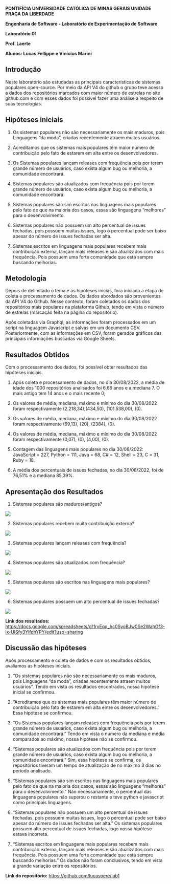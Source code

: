 
**PONTIFÍCIA UNIVERSIDADE CATÓLICA DE MINAS GERAIS UNIDADE PRAÇA DA LIBERDADE**

  

  

**Engenharia de Software - Laboratório de Experimentação de Software**

  

  

**Laboratório 01**

  

  

**Prof. Laerte**

  

  

**Alunos: Lucas Fellippe e Vinícius Marini**

  

  

## Introdução

  

  

Neste laboratório são estudadas as principais características de sistemas populares open-source. Por meio da API V4 do github o grupo teve acesso a dados dos repositórios marcados com maior número de estrelas no site github.com e com esses dados foi possível fazer uma análise a respeito de suas tecnologias.

  

  

## Hipóteses iniciais

  

  

1. Os sistemas populares não são necessariamente os mais maduros, pois Linguagens “da moda”, criadas recentemente atraem muitos usuários.

  

2. Acreditamos que os sistemas mais populares têm maior número de contribuição pelo fato de estarem em alta entre os desenvolvedores.

  

3. Os Sistemas populares lançam releases com frequência pois por terem grande número de usuários, caso exista algum bug ou melhoria, a comunidade encontrará.

  

4. Sistemas populares são atualizados com frequência pois por terem grande número de usuários, caso exista algum bug ou melhoria, a comunidade encontrará.

  

5. Sistemas populares são sim escritos nas linguagens mais populares pelo fato de que na maioria dos casos, essas são linguagens “melhores” para o desenvolvimento.

  

6. Sistemas populares não possuem um alto percentual de issues fechadas, pois possuem muitas issues, logo o percentual pode ser baixo apesar do número de issues fechadas ser alta.

  

7. Sistemas escritos em linguagens mais populares recebem mais contribuição externa, lançam mais releases e são atualizados com mais frequência. Pois possuem uma forte comunidade que está sempre buscando melhorias.

  

  

## Metodologia

  

  

Depois de delimitado o tema e as hipóteses inicias, fora iniciada a etapa de coleta e processamento de dados. Os dados abordados são provenientes da API V4 do Github. Nesse contexto, foram coletados os dados dos repositórios mais populares na plataforma Github, tendo em vista o número de estrelas (marcação feita na página do repositório).

  

  

Após coletadas via Graphql, as informações foram processados em um script na linguagem Javascript e salvas em um documento CSV. Posteriormente, com as informações em CSV, foram gerados gráficos das principais informações buscadas via Google Sheets.

  

  

## Resultados Obtidos

  

  

Com o processamento dos dados, foi possível obter resultados das hipóteses iniciais.

  

  

1. Após coleta e processamento de dados, no dia 30/08/2022, a média de idade dos 1000 repositórios analisados foi 6,66 anos e a mediana 7. O mais antigo tem 14 anos e o mais recente 0;

  

2. Os valores de média, mediana, máximo e mínimo do dia 30/08/2022 foram respectivamente (2.218,34),(434,50), (101.538,00), (0).

  

3. Os valores de média, mediana, máximo e mínimo do dia 30/08/2022 foram respectivamente (69,13), (20), (2384), (0).

  

4. Os valores de média, mediana, máximo e mínimo do dia 30/08/2022 foram respectivamente (0,07), (0), (4,00), (0).

  

5. Contagem das linguagens mais populares no dia 30/08/2022: JavaScript = 227, Python = 111, Java = 68, C# = 12, Shell = 23, C = 31, Ruby = 18.

  

6. A média dos percentuais de issues fechadas, no dia 30/08/2022, foi de 76,51% e a mediana 85,39%.

  

## Apresentação dos Resultados

  

  

1. Sistemas populares são maduros/antigos?

  

  

![](https://lh6.googleusercontent.com/ftuu1rOZWvyr1fZ6YKpjm1hqt4F1q9SJuhhuyv5okX7O1PoRvEw8yTEHnLnuHJO5I-Ko3F8jcj4iJ7fLZQMKDf1lA-L2VcCCqCZCOSXkmavXIwrdV6_5I0GDW2TdpGazIV1fVHMf4fkoBkXKtAYlFTU)

  

2. Sistemas populares recebem muita contribuição externa?

![](https://lh6.googleusercontent.com/KrCYO70J4nt81pnARlU5x-G63WzaLRIgr75i1dKlU8svcL3rQCTrpmt1YoJdGMD13BeoJ8gsZ5modXc3U8WOiw5puU8028Isg86QSIwYXxrUgLXI-3EtKYp8eUKMfuhVd49U1Ki-uxMc51VfdmzoqnI)

  

3. Sistemas populares lançam releases com frequência?

![](https://lh5.googleusercontent.com/Uz5eZKFJ-Tmg_4KaUvffzjI5Pq-WIkHpXHweyJMPIS-4a0O1cB3sx_-yNO9_I77JXxOOcww71nPWljrv8vm9jq-0XlUNXT8tadZ6KkIjY_N-EBhP2GihQmNQNLykzEzRC7uZ0vY3QAjU1WWH0fT2dIA)

4. Sistemas populares são atualizados com frequência?

![](https://lh4.googleusercontent.com/G5lA2wgXW1lMvieoUFfkfeeNgLtv4ZJxGs8TC9U3546du_ImqIDIs_JiN7vZkAWjMdgUfbUADPey6vpNnm5wlOmuTo2icXlwBGKIkKk4OfcTYl_oZuE6Ka9OUYAG4f0kSCE-Deqn1wzec6G4RXoClXc)

  

5. Sistemas populares são escritos nas linguagens mais populares?

![](https://lh4.googleusercontent.com/ahdDBZXx_aNljdwRIr7BBplcI10lSHhP-bw8n9UYnxjBf1yepwogg24LrPI6_SyMOmxXGQ9YWCYXH7xoInsHACxPLr8aL1rIHYXKFyYtrLKtLuWADKayYSVWG5NOSQqn96rAYHiI0_Y2LlSC2WwWA4E)

  

6. Sistemas populares possuem um alto percentual de issues fechadas?

  

![](https://lh6.googleusercontent.com/BMsjWywh84MqWffbabC2bPErjr9Vb760NJptApD4Dw5vl2uyyPE_fvndOWftJJDwyooLXA31KlwidSRyd8nKu3XkEa2cMitIXw_i3LtsR5dBSJbLSMHQZtwacnZXAHLc60YGNRWpNuT1kzPWuAQbLNr5BwETaPoT1ndK1tpWZJrilKnWHuB5exqdHg)

  

**Link dos resultados:** https://docs.google.com/spreadsheets/d/1rvEqq_hc0SyoBJw0Se2WahGf3-ix-UISfy3YlfdhYPY/edit?usp=sharing

  

  

## Discussão das hipóteses

  

  

Após processamento e coleta de dados e com os resultados obtidos, avaliamos as hipóteses iniciais.

  

  

1. “Os sistemas populares não são necessariamente os mais maduros, pois Linguagens “da moda”, criadas recentemente atraem muitos usuários”. Tendo em vista os resultados encontrados, nossa hipótese inicial se confirmou.

  

  

2. “Acreditamos que os sistemas mais populares têm maior número de contribuição pelo fato de estarem em alta entre os desenvolvedores.” Essa hipótese se confirmou. 

  

  

3. “Os Sistemas populares lançam releases com frequência pois por terem grande número de usuários, caso exista algum bug ou melhoria, a comunidade encontrará.” Tendo em vista o numero da mediana e média comparados ao máximo, nossa hipótese não se confirmou. 

  

  

4. “Sistemas populares são atualizados com frequência pois por terem grande número de usuários, caso exista algum bug ou melhoria, a comunidade encontrará.” Sim, essa hipótese se confirma, os repositórios tiveram um tempo de atualização de no máximo 3 dias no período analisado.

  

  

5. “Sistemas populares são sim escritos nas linguagens mais populares pelo fato de que na maioria dos casos, essas são linguagens “melhores” para o desenvolvimento.” Não necessariamente, o percentual das linguagens populares não superou o restante e teve python e javascript como principais linguagens.

  

  

6. “Sistemas populares não possuem um alto percentual de issues fechadas, pois possuem muitas issues, logo o percentual pode ser baixo apesar do número de issues fechadas ser alta.” Os sistemas populares possuem alto percentual de issues fechadas, logo nossa hipótese estava incorreta.

  

  

7. “Sistemas escritos em linguagens mais populares recebem mais contribuição externa, lançam mais releases e são atualizados com mais frequência. Pois possuem uma forte comunidade que está sempre buscando melhorias.” Os dados não foram conclusivos, tendo em vista a grande variação entre os repositórios.

  

  

**Link do repositório:** https://github.com/lucaspere/lab1
